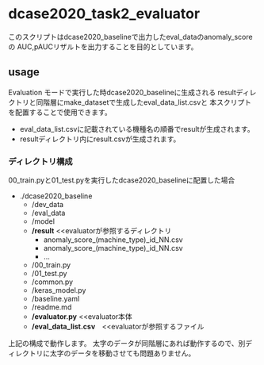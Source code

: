 # dcase2020_task2_evaluator
このスクリプトはdcase2020_baselineで出力したeval_dataのanomaly_scoreの
AUC,pAUCリザルトを出力することを目的としています。  

## usage
Evaluation モードで実行した時dcase2020_baselineに生成される
resultディレクトリと同階層にmake_datasetで生成したeval_data_list.csvと
本スクリプトを配置することで使用できます。
- eval_data_list.csvに記載されている機種名の順番でresultが生成されます。
- resultディレクトリ内にresult.csvが生成されます。
### ディレクトリ構成

00_train.pyと01_test.pyを実行したdcase2020_baselineに配置した場合

- ./dcase2020_baseline
    - /dev_data
    - /eval_data
    - /model
    - __/result__ <<evaluatorが参照するディレクトリ
        - anomaly_score_(machine_type)_id_NN.csv
        - anomaly_score_(machine_type)_id_NN.csv
        - ...
    - /00_train.py
    - /01_test.py
    - /common.py
    - /keras_model.py
    - /baseline.yaml
    - /readme.md
    - __/evaluator.py__ <<evaluator本体
    - __/eval_data_list.csv__　<<evaluatorが参照するファイル
  
上記の構成で動作します。
太字のデータが同階層にあれば動作するので、別ディレクトリに太字のデータを移動させても問題ありません。